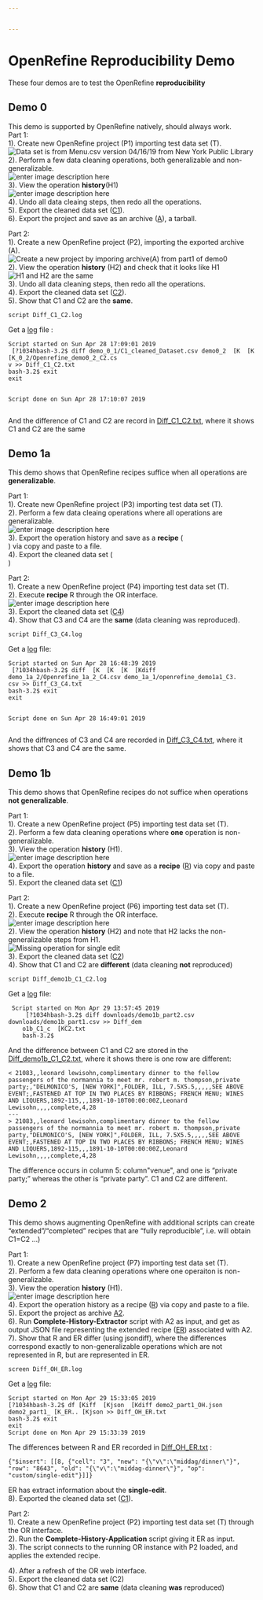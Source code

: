 ```yaml
---


---
```


<h1 id="openrefine-reproducibility-demo">OpenRefine Reproducibility Demo</h1>
<p>These four demos are to test the OpenRefine <strong>reproducibility</strong></p>
<h2 id="demo-0">Demo 0</h2>
<p>This demo is supported by OpenRefine natively, should always work.<br>
Part 1:<br>
1). Create new OpenRefine project (P1) importing test data set (T).<br>
<img src="https://lh3.googleusercontent.com/9We-m-vdid5iYV3d-RfToCDOPfXGaXrqPS4jik8Bhn9mJkO5B6PgZnEeXWsPz55kfC4nrPEuNyc" alt="Data set is from Menu.csv version 04/16/19 from New York Public Library " title="Create project P1"><br>
2). Perform a few data cleaning operations, both generalizable and non-generalizable.<br>
<img src="https://lh3.googleusercontent.com/4cvlYjKTXMBeKutAfOfhKC7pXWF6ClpoPEWHwrXA_vyPZ3PjSHkM90eJJ4IIUVfOnQA_ZgbAhp0" alt="enter image description here" title="Perform data cleaning operations"><br>
3). View the operation <strong>history</strong>(H1)<br>
<img src="https://lh3.googleusercontent.com/_oXqoZYRCPsmFRGamo72RmeCwOacojL08GH6LDIkv4wYs9jR-OfvCvWwBYEE-HTy9no-sAAH4sA" alt="enter image description here" title="Extract Operation History"><br>
4). Undo all data cleaing steps, then redo all the operations.<br>
5). Export the cleaned data set (<a href="https://drive.google.com/open?id=1zg3jDYuXNblminVmdQ5VEJyXrGdKFziW">C1</a>).<br>
6). Export the project and save as an archive (<a href="https://drive.google.com/open?id=1RfEqHDCGtii3R3XD_BDHZMNwVzy-NRZq">A</a>), a tarball.</p>
<p>Part 2:<br>
1). Create a new OpenRefine project (P2), importing the exported archive (A).<br>
<img src="https://lh3.googleusercontent.com/vKUv6TVcxbL7CVPRxnC3Ck6SQSCEIE0I-Rv9XqaMslAGikVCTaa1xiJXzoc_QdDUq9jNM8EFSSM" alt="Create a new project by imporing archive(A) from part1 of demo0" title="create a new project P2"><br>
2). View the operation <strong>history</strong> (H2) and check that it looks like H1<br>
<img src="https://lh3.googleusercontent.com/8Fafs_2agkPlaVQ84AUTlV6sehoP0C0x2WtqE5mnG0IouWNtsQBxZRMtG_TSOabr4SeThjXMgUY" alt="H1 and H2 are the same" title="Compare H1 and H2"><br>
3). Undo all data cleaning steps, then redo all the operations.<br>
4). Export the cleaned data set (<a href="https://drive.google.com/open?id=1cN2svCY3V2vyNblXzPB07MSLvqPMZwOJ">C2</a>).<br>
5). Show that C1 and C2 are the <strong>same</strong>.</p>
<pre><code>script Diff_C1_C2.log
</code></pre>
<p>Get a <a href="https://drive.google.com/open?id=16qeTfN9Cx9QGeRkyn2-tXsntcVyr0t90">log</a> file :</p>
<pre><code>Script started on Sun Apr 28 17:09:01 2019
 [?1034hbash-3.2$ diff demo_0_1/C1_cleaned_Dataset.csv demo0_2  [K  [K  [K_0_2/Openrefine_demo0_2_C2.cs 
v &gt;&gt; Diff_C1_C2.txt
bash-3.2$ exit
exit

Script done on Sun Apr 28 17:10:07 2019
</code></pre>
<p>And the difference of C1 and C2 are record in <a href="https://drive.google.com/open?id=1mNd6cVXzweOuqE0rZVuLmyb7pKM0y1if">Diff_C1_C2.txt</a>, where it shows C1 and C2 are the same</p>
<h2 id="demo-1a">Demo 1a</h2>
<p>This demo shows that OpenRefine recipes suffice when all operations are <strong>generalizable</strong>.</p>
<p>Part 1:<br>
1). Create new OpenRefine project (P3) importing test data set (T).<br>
2). Perform a few data cleaing operations where all operations are generalizable.<br>
<img src="https://lh3.googleusercontent.com/81QHE_FdPgmVXTWfu_U_WHW94-zKaQSYljUA8LRRhX1yvNnbhKoHiHrMGQ-OHTab_g77uXIHUQo" alt="enter image description here" title="Generalized operations"><br>
3). Export the operation history and save as a <strong>recipe</strong> (<a href="https://drive.google.com/open?id=18Cb606OWsgt11sn5Kwr6DcBzfsP4_xFJ"><br>
</a>) via copy and paste to a file.<br>
4). Export the cleaned data set (<a href="https://drive.google.com/open?id=14NaoCElH9Qr5Aaw8YaPDC8gHoprz8MTY"><br>
</a>)</p>
<p>Part 2:<br>
1). Create a new OpenRefine project (P4) importing test data set (T).<br>
2). Execute <strong>recipe</strong> R through the OR interface.<br>
<img src="https://lh3.googleusercontent.com/jQTMQ53cVJVoUwtw5zWB-OJN3D_nsrf-VwVZGy2Wt2e806K6VM-xTBgFy7vrgxdPDKuNWNrb7V8" alt="enter image description here" title="Apply recipe R to Project P4"><br>
3). Export the cleaned data set (<a href="https://drive.google.com/open?id=1norLAD0mhMzlYtmDOrkLv8vhyWFnLCwO">C4</a>)<br>
4). Show that C3 and C4 are the <strong>same</strong> (data cleaning was reproduced).</p>
<pre><code>script Diff_C3_C4.log
</code></pre>
<p>Get a <a href="https://drive.google.com/open?id=1Ga9Zx3CMZqUX2YFYr9s-c_X1VTPkZVRe">log</a> file:</p>
<pre><code>Script started on Sun Apr 28 16:48:39 2019
 [?1034hbash-3.2$ diff  [K  [K  [K  [Kdiff demo_1a_2/Openrefine_1a_2_C4.csv demo_1a_1/openrefine_demo1a1_C3. 
csv &gt;&gt; Diff_C3_C4.txt
bash-3.2$ exit
exit

Script done on Sun Apr 28 16:49:01 2019
</code></pre>
<p>And the diffrences of C3 and C4 are recorded in <a href="https://drive.google.com/open?id=1wSQFwzV6jsNqXuOTOKIfqCS_gvDYFWCi">Diff_C3_C4.txt</a>, where it shows that C3 and C4 are the same.</p>
<h2 id="demo-1b">Demo 1b</h2>
<p>This demo shows that OpenRefine recipes do not suffice when operations <strong>not generalizable</strong>.</p>
<p>Part 1:<br>
1). Create a new OpenRefine project (P5) importing test data set (T).<br>
2). Perform a few data cleaning operations where <strong>one</strong> operation is non-generalizable.<br>
3). View the operation <strong>history</strong> (H1).<br>
<img src="https://lh3.googleusercontent.com/SCY0kpxeGMz00ZGdzteDGaVzCXZlkhcVqj4rBPiTUbJ0A08NoZtAg4TJdkivo3QvF5wjWl3k15Me" alt="enter image description here" title="Non-generalizable Operation"><br>
4). Export the operation <strong>history</strong> and save as a <strong>recipe</strong> (<a href="https://drive.google.com/open?id=1lZ0c_hBq6ISoklrqpLRvgK1YCsfnCxYT">R</a>) via copy and paste to a file.<br>
5). Export the cleaned data set (<a href="https://drive.google.com/open?id=1bUdEoTALvkAOr71dWgZBRpWGnMrHZOE5">C1</a>)</p>
<p>Part 2:<br>
1). Create a new OpenRefine project (P6) importing test data set (T).<br>
2). Execute <strong>recipe</strong> R through the OR interface.<br>
<img src="https://lh3.googleusercontent.com/QksTjtBgqkNZKbL4DqXjprG4EyMP7Bpw88Kc0WQHYfJF0BLtfOwcFKJbLVYz9tEfXlGLfo5pq6QQ" alt="enter image description here" title="Apply R to P2"><br>
2). View the operation <strong>history</strong> (H2) and note that H2 lacks the non-generalizable steps from H1.<br>
<img src="https://lh3.googleusercontent.com/j-ibXPDJ_zEQNdpSDw2mmffdq5tMu_dJJ1T_CgKQCyJ7OHBSvVe6GKFF6BjlA2JiefhU1XMa_c6-" alt="Missing operation for single edit" title="Compare H1_H2"><br>
3). Export the cleaned data set (<a href="https://drive.google.com/open?id=10YyART-zao33U4hYA_ormS0c8cxfibeB">C2</a>)<br>
4). Show that C1 and C2 are <strong>different</strong> (data cleaning <strong>not</strong> reproduced)</p>
<pre><code>script Diff_demo1b_C1_C2.log
</code></pre>
<p>Get a <a href="https://drive.google.com/open?id=1aKeOSRXnLBnItij4xHPVGcz24Dby4z8Y">log</a> file:</p>
<pre><code> Script started on Mon Apr 29 13:57:45 2019
     [?1034hbash-3.2$ diff downloads/demo1b_part2.csv downloads/demo1b_part1.csv &gt;&gt; Diff_dem 
    o1b_C1_c  [KC2.txt
    bash-3.2$
</code></pre>
<p>And the difference between C1 and C2 are stored in the <a href="https://drive.google.com/open?id=1bVgzUvtpMqDRic1i03DJXIKCvEZhS7KB">Diff_demo1b_C1_C2.txt</a>, where it shows there is one row are different:</p>
<pre><code>&lt; 21083,,leonard lewisohn,complimentary dinner to the fellow passengers of the normannia to meet mr. robert m. thompson,private party;,"DELMONICO'S, [NEW YORK]",FOLDER, ILL, 7.5X5.5,,,,,SEE ABOVE EVENT;,FASTENED AT TOP IN TWO PLACES BY RIBBONS; FRENCH MENU; WINES AND LIQUERS,1892-115,,,1891-10-10T00:00:00Z,Leonard Lewisohn,,,,complete,4,28
---
&gt; 21083,,leonard lewisohn,complimentary dinner to the fellow passengers of the normannia to meet mr. robert m. thompson,private party,"DELMONICO'S, [NEW YORK]",FOLDER, ILL, 7.5X5.5,,,,,SEE ABOVE EVENT;,FASTENED AT TOP IN TWO PLACES BY RIBBONS; FRENCH MENU; WINES AND LIQUERS,1892-115,,,1891-10-10T00:00:00Z,Leonard Lewisohn,,,,complete,4,28
</code></pre>
<p>The difference occurs in column 5:  column"venue", and one is “private party;” whereas the other is “private party”.  C1 and C2 are different.</p>
<h2 id="demo-2">Demo 2</h2>
<p>This demo shows augmenting OpenRefine with additional scripts can create “extended”/“completed” recipes that are “fully reproducible”, i.e. will obtain C1=C2 …)</p>
<p>Part 1:<br>
1). Create a new OpenRefine project (P7) importing test data set (T).<br>
2). Perform a few data cleaning operations where one operaiton is non-generalizable.<br>
3). View the operation <strong>history</strong> (H1).<br>
<img src="https://lh3.googleusercontent.com/5GKiJBxJK0toZFmimXxDaZfG-P2eZoNJ78B5WTa2sNgJfPjnsrSt2ez0E8fFcM66XIXPEzkoPGTz" alt="enter image description here" title="Operation History Demo2 part1"><br>
4). Export the operation history as a recipe (<a href="https://drive.google.com/open?id=1TKVte-JiNCXJOu1QC6n32bj8Mwg5t3u7">R</a>) via copy and paste to a file.<br>
5). Export the project as archive <a href="https://drive.google.com/open?id=1UvHgpBUplqr-rh-R7UL6IHxiiAHXYHxh">A2</a>.<br>
6). Run <strong>Complete-History-Extractor</strong> script with A2 as input, and get as output JSON file representing the extended recipe (<a href="https://drive.google.com/open?id=12SrTmNmRQUTpQi0g8emeMZzuj8l5HmvQ">ER</a>) associated with A2.<br>
7). Show that R and ER differ (using jsondiff), where the differences correspond exactly to non-generalizable operations which are not represented in R, but are represented in ER.</p>
<pre><code>screen Diff_OH_ER.log
</code></pre>
<p>Get a <a href="https://drive.google.com/open?id=1XvTEEpICJE1bdyaRkCup2RbQTTfZzzWZ">log</a> file:</p>
<pre><code>Script started on Mon Apr 29 15:33:05 2019 
[?1034hbash-3.2$ df [Kiff  [Kjson  [Kdiff demo2_part1_OH.json demo2_part1_ [K_ER.. [Kjson &gt;&gt; Diff_OH_ER.txt 
bash-3.2$ exit 
exit 
Script done on Mon Apr 29 15:33:39 2019
</code></pre>
<p>The differences between R and ER recorded in <a href="https://drive.google.com/open?id=1uEK84O_Uooz1SvIdzOV4F04GC2ZoX45l">Diff_OH_ER.txt</a> :</p>
<pre><code>{"$insert": [[8, {"cell": "3", "new": "{\"v\":\"middag/dinner\"}", "row": "8643", "old": "{\"v\":\"middag-dinner\"}", "op": "custom/single-edit"}]]}
</code></pre>
<p>ER has extract information about the <strong>single-edit</strong>.<br>
8). Exported the cleaned data set (<a href="https://drive.google.com/open?id=17MIkIfqPzYzGqI74uZffvsQ9_0PjnuRe">C1</a>).</p>
<p>Part 2:<br>
1). Create a new OpenRefine project (P2) importing test data set (T) through the OR interface.<br>
2). Run the <strong>Complete-History-Application</strong> script giving it ER as input.<br>
3). The script connects to the running OR instance with P2 loaded, and applies the extended recipe.</p>
<p>4). After a refresh of the OR web interface.<br>
5). Export the cleaned data set (C2)<br>
6). Show that C1 and C2 are <strong>same</strong> (data cleaning <strong>was</strong> reproduced)</p>

